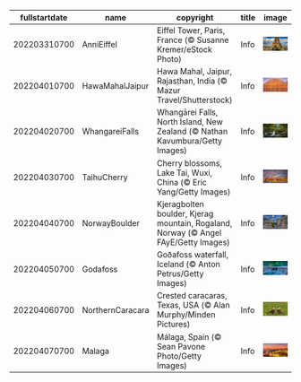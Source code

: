 |fullstartdate|name|copyright|title|image|
|--|--|--|--|--|
202203310700|AnniEiffel|Eiffel Tower, Paris, France (© Susanne Kremer/eStock Photo)|Info|![](/en-AU/2022/04/202203310700AnniEiffel.jpg)|
202204010700|HawaMahalJaipur|Hawa Mahal, Jaipur, Rajasthan, India (© Mazur Travel/Shutterstock)|Info|![](/en-AU/2022/04/202204010700HawaMahalJaipur.jpg)|
202204020700|WhangareiFalls|Whangārei Falls, North Island, New Zealand (© Nathan Kavumbura/Getty Images)|Info|![](/en-AU/2022/04/202204020700WhangareiFalls.jpg)|
202204030700|TaihuCherry|Cherry blossoms, Lake Tai, Wuxi, China (© Eric Yang/Getty Images)|Info|![](/en-AU/2022/04/202204030700TaihuCherry.jpg)|
202204040700|NorwayBoulder|Kjeragbolten boulder, Kjerag mountain, Rogaland, Norway (© Angel FAyE/Getty Images)|Info|![](/en-AU/2022/04/202204040700NorwayBoulder.jpg)|
202204050700|Godafoss|Goðafoss waterfall, Iceland (© Anton Petrus/Getty Images)|Info|![](/en-AU/2022/04/202204050700Godafoss.jpg)|
202204060700|NorthernCaracara|Crested caracaras, Texas, USA (© Alan Murphy/Minden Pictures)|Info|![](/en-AU/2022/04/202204060700NorthernCaracara.jpg)|
202204070700|Malaga|Málaga, Spain (© Sean Pavone Photo/Getty Images)|Info|![](/en-AU/2022/04/202204070700Malaga.jpg)|
